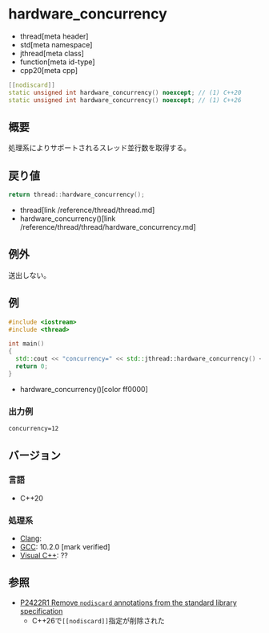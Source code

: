 # hardware_concurrency
* thread[meta header]
* std[meta namespace]
* jthread[meta class]
* function[meta id-type]
* cpp20[meta cpp]

```cpp
[[nodiscard]]
static unsigned int hardware_concurrency() noexcept; // (1) C++20
static unsigned int hardware_concurrency() noexcept; // (1) C++26
```

## 概要
処理系によりサポートされるスレッド並行数を取得する。


## 戻り値
```cpp
return thread::hardware_concurrency();
```
* thread[link /reference/thread/thread.md]
* hardware_concurrency()[link /reference/thread/thread/hardware_concurrency.md]

## 例外
送出しない。


## 例
```cpp example
#include <iostream>
#include <thread>

int main()
{
  std::cout << "concurrency=" << std::jthread::hardware_concurrency() << std::endl;
  return 0;
}
```
* hardware_concurrency()[color ff0000]

### 出力例
```
concurrency=12
```

## バージョン
### 言語
- C++20

### 処理系
- [Clang](/implementation.md#clang):
- [GCC](/implementation.md#gcc): 10.2.0 [mark verified]
- [Visual C++](/implementation.md#visual_cpp): ??


## 参照
- [P2422R1 Remove `nodiscard` annotations from the standard library specification](https://open-std.org/jtc1/sc22/wg21/docs/papers/2024/p2422r1.html)
    - C++26で`[[nodiscard]]`指定が削除された
